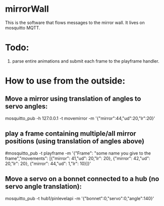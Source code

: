# mirrorWall
This is the software that flows messages to the mirror wall.
It lives on mosquitto MQTT.

# Todo: 

1. parse entire animations and submit each frame to the playframe handler.



# How to use from the outside:
## Move a mirror using translation of angles to servo angles: 

 mosquitto_pub -h 127.0.0.1 -t movemirror -m '{"mirror":44,"ud":20,"lr":20}'
 

## play a frame containing multiple/all mirror positions (using translation of angles above)
 
 #mosquitto_pub -t playframe -m '{"Frame": "some name you give to the frame","movements": [{"mirror": 41,"ud": 20,"lr": 20}, {"mirror": 42,"ud": 20,"lr": 20}, {"mirror": 44,"ud": 1,"lr": 10}]}'
 


## Move a servo on a bonnet connected to a hub (no servo angle translation):

 mosquitto_pub -t hub1/pinlevelapi -m '{"bonnet":0,"servo":0,"angle":140}'
 




